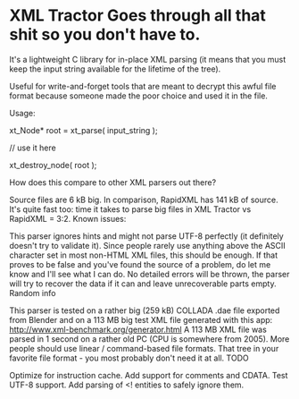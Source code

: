 XML Tractor
Goes through all that shit so you don't have to.
==============

It's a lightweight C library for in-place XML parsing (it means that you must keep the input string available for the lifetime of the tree).

Useful for write-and-forget tools that are meant to decrypt this awful file format because someone made the poor choice and used it in the file.

Usage:

xt_Node* root = xt_parse( input_string );

// use it here

xt_destroy_node( root );



How does this compare to other XML parsers out there?

Source files are 6 kB big. In comparison, RapidXML has 141 kB of source.
It's quite fast too: time it takes to parse big files in XML Tractor vs RapidXML = 3:2.
Known issues:

This parser ignores hints and might not parse UTF-8 perfectly (it definitely doesn't try to validate it). Since people rarely use anything above the ASCII character set in most non-HTML XML files, this should be enough. If that proves to be false and you've found the source of a problem, do let me know and I'll see what I can do.
No detailed errors will be thrown, the parser will try to recover the data if it can and leave unrecoverable parts empty.
Random info

This parser is tested on a rather big (259 kB) COLLADA .dae file exported from Blender and on a 113 MB big test XML file generated with this app: http://www.xml-benchmark.org/generator.html
A 113 MB XML file was parsed in 1 second on a rather old PC (CPU is somewhere from 2005).
More people should use linear / command-based file formats. That tree in your favorite file format - you most probably don't need it at all.
TODO

Optimize for instruction cache.
Add support for comments and CDATA.
Test UTF-8 support.
Add parsing of <! entities to safely ignore them.